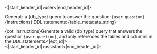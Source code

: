 <|start_header_id|>user<|end_header_id|>

Generate a {db_type} query to answer this question: `{user_question}`
{instructions}
DDL statements:
{table_metadata_string}

{cot_instructions}Generate a valid {db_type} query that answers the question `{user_question}`, and only references the tables and columns in the DDL statements.<|eot_id|><|start_header_id|>assistant<|end_header_id|>

